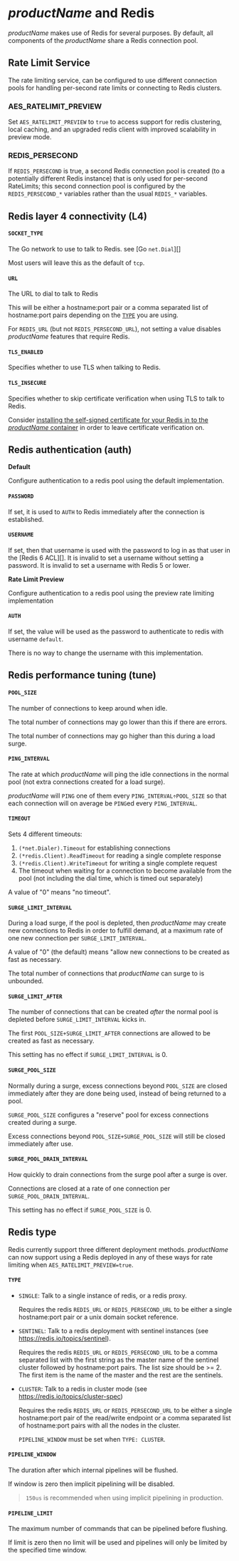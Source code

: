 # $productName$ and Redis

$productName$ makes use of Redis for several purposes.  By default,
all components of the $productName$ share a Redis connection pool.

## Rate Limit Service

The rate limiting service, can be configured to use different connection pools 
for handling per-second rate limits or connecting to Redis clusters.

### AES_RATELIMIT_PREVIEW

Set `AES_RATELIMIT_PREVIEW` to `true` to access support for redis clustering, 
local caching, and an upgraded redis client with improved scalability in 
preview mode.

### REDIS_PERSECOND

If `REDIS_PERSECOND` is true, a second Redis connection pool is created (to a
potentially different Redis instance) that is only used for per-second
RateLimits; this second connection pool is configured by the `REDIS_PERSECOND_*`
variables rather than the usual `REDIS_*` variables.

## Redis layer 4 connectivity (L4)

 
#### `SOCKET_TYPE` 

The Go network to use to talk to Redis. see [Go `net.Dial`][]

Most users will leave this as the default of `tcp`.

#### `URL` 

The URL to dial to talk to Redis 

This will be either a hostname:port pair or a comma separated list of 
hostname:port pairs depending on the [`TYPE`](#redis-type) you are using.
  
For `REDIS_URL` (but not `REDIS_PERSECOND_URL`), not setting a value disables
$productName$ features that require Redis.

#### `TLS_ENABLED`  

Specifies whether to use TLS when talking to Redis.

#### `TLS_INSECURE` 

Specifies whether to skip certificate verification when
using TLS to talk to Redis.  

Consider [installing the self-signed certificate for your Redis in to the 
$productName$ container](../../using/filters/#installing-self-signed-certificates) 
in order to leave certificate verification on.

## Redis authentication (auth)

**Default** 

Configure authentication to a redis pool using the default implementation.

#### `PASSWORD`

If set, it is used to `AUTH` to Redis immediately after the connection is
established.

#### `USERNAME`

If set, then that username is used with the password to log in as that user in 
the [Redis 6 ACL][].  It is invalid to set a username without setting a 
password.  It is invalid to set a username with Redis 5 or lower.

**Rate Limit Preview** 

Configure authentication to a redis pool using the preview rate limiting 
implementation

#### `AUTH` 

If set, the value will be used as the password to authenticate to redis with 
username `default`. 

There is no way to change the username with this implementation.


## Redis performance tuning (tune)

#### `POOL_SIZE`

  The number of connections to keep around when idle.

  The total number of connections may go lower than this if there are errors.  

  The total number of connections may go higher than this during a load surge.

#### `PING_INTERVAL` 

  The rate at which $productName$ will ping the idle connections in the normal pool
  (not extra connections created for a load surge). 

  $productName$ will `PING` one of them every `PING_INTERVAL÷POOL_SIZE` so
  that each connection will on average be `PING`ed every `PING_INTERVAL`.
  

#### `TIMEOUT` 

  Sets 4 different timeouts:

   1. `(*net.Dialer).Timeout` for establishing connections
   2. `(*redis.Client).ReadTimeout` for reading a single complete response
   3. `(*redis.Client).WriteTimeout` for writing a single complete request
   4. The timeout when waiting for a connection to become available from the
      pool (not including the dial time, which is timed out separately)

  A value of "0" means "no timeout".

#### `SURGE_LIMIT_INTERVAL`  

  During a load surge, if the pool is depleted, then $productName$ may create new
  connections to Redis in order to fulfill demand, at a maximum rate of one new
  connection per `SURGE_LIMIT_INTERVAL`.  

  A value of "0" (the default) means "allow new connections to be created as
  fast as necessary.

  The total number of connections that $productName$ can surge to is unbounded.

#### `SURGE_LIMIT_AFTER` 

  The number of connections that can be created *after* the normal pool is
  depleted before `SURGE_LIMIT_INTERVAL` kicks in. 

  The first `POOL_SIZE+SURGE_LIMIT_AFTER` connections are allowed to
  be created as fast as necessary.  

  This setting has no effect if `SURGE_LIMIT_INTERVAL` is 0.

#### `SURGE_POOL_SIZE`  

  Normally during a surge, excess connections beyond `POOL_SIZE` are
  closed immediately after they are done being used, instead of being returned
  to a pool.

  `SURGE_POOL_SIZE` configures a "reserve" pool for excess connections
  created during a surge.

  Excess connections beyond `POOL_SIZE+SURGE_POOL_SIZE` will still
  be closed immediately after use.  

#### `SURGE_POOL_DRAIN_INTERVAL`

  How quickly to drain connections from the surge pool after a surge is over. 

  Connections are closed at a rate of one connection per
  `SURGE_POOL_DRAIN_INTERVAL`. 

  This setting has no effect if `SURGE_POOL_SIZE` is 0.

## Redis type

Redis currently support three different deployment methods. $productName$
can now support using a Redis deployed in any of these ways for rate
limiting when `AES_RATELIMIT_PREVIEW=true`.

#### `TYPE` 

- `SINGLE`: Talk to a single instance of redis, or a redis proxy.

  Requires the redis `REDIS_URL` or `REDIS_PERSECOND_URL` to be either a
  single hostname:port pair or a unix domain socket reference.

- `SENTINEL`: Talk to a redis deployment with sentinel instances (see
  https://redis.io/topics/sentinel).

  Requires the redis `REDIS_URL` or `REDIS_PERSECOND_URL` to be a comma
  separated list with the first string as the master name of the sentinel
  cluster followed by hostname:port pairs. The list size should be >= 2.
  The first item is the name of the master and the rest are the sentinels.

- `CLUSTER`: Talk to a redis in cluster mode (see 
  https://redis.io/topics/cluster-spec)

  Requires the redis `REDIS_URL` or `REDIS_PERSECOND_URL` to be either a
  single hostname:port pair of the read/write endpoint or a comma separated
  list of hostname:port pairs with all the nodes in the cluster.

  `PIPELINE_WINDOW` must be set when `TYPE: CLUSTER`.

#### `PIPELINE_WINDOW` 

The duration after which internal pipelines will be flushed. 

If window is zero then implicit pipelining will be disabled.

> `150us` is recommended when using implicit pipelining in production.

#### `PIPELINE_LIMIT` 

The maximum number of commands that can be pipelined before flushing. 

If limit is zero then no limit will be used and pipelines will only be limited
by the specified time window.